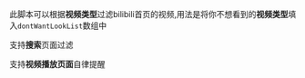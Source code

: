 此脚本可以根据**视频类型**过滤bilibili首页的视频,用法是将你不想看到的**视频类型**填入`dontWantLookList`数组中

支持**搜索**页面过滤

支持**视频播放页面**自律提醒
